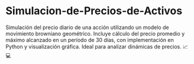 # Simulacion-de-Precios-de-Activos
Simulación del precio diario de una acción utilizando un modelo de movimiento browniano geométrico. Incluye cálculo del precio promedio y máximo alcanzado en un período de 30 días, con implementación en Python y visualización gráfica. Ideal para analizar dinámicas de precios. 📈💻
